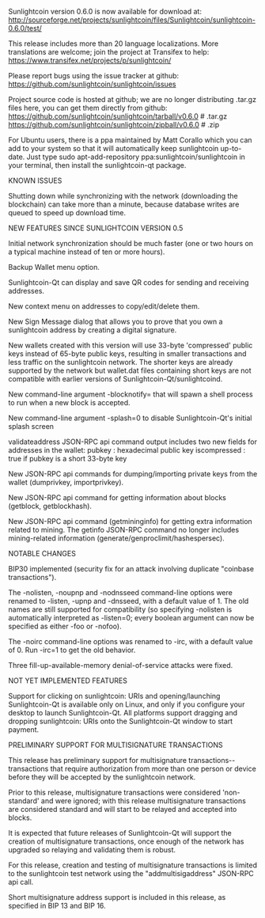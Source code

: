 Sunlightcoin version 0.6.0 is now available for download at:
http://sourceforge.net/projects/sunlightcoin/files/Sunlightcoin/sunlightcoin-0.6.0/test/

This release includes more than 20 language localizations.
More translations are welcome; join the
project at Transifex to help:
https://www.transifex.net/projects/p/sunlightcoin/

Please report bugs using the issue tracker at github:
https://github.com/sunlightcoin/sunlightcoin/issues

Project source code is hosted at github; we are no longer
distributing .tar.gz files here, you can get them
directly from github:
https://github.com/sunlightcoin/sunlightcoin/tarball/v0.6.0  # .tar.gz
https://github.com/sunlightcoin/sunlightcoin/zipball/v0.6.0  # .zip

For Ubuntu users, there is a ppa maintained by Matt Corallo which
you can add to your system so that it will automatically keep
sunlightcoin up-to-date.  Just type
sudo apt-add-repository ppa:sunlightcoin/sunlightcoin
in your terminal, then install the sunlightcoin-qt package.


KNOWN ISSUES

Shutting down while synchronizing with the network
(downloading the blockchain) can take more than a minute,
because database writes are queued to speed up download
time.


NEW FEATURES SINCE SUNLIGHTCOIN VERSION 0.5

Initial network synchronization should be much faster
(one or two hours on a typical machine instead of ten or more
hours).

Backup Wallet menu option.

Sunlightcoin-Qt can display and save QR codes for sending
and receiving addresses.

New context menu on addresses to copy/edit/delete them.

New Sign Message dialog that allows you to prove that you
own a sunlightcoin address by creating a digital
signature.

New wallets created with this version will
use 33-byte 'compressed' public keys instead of
65-byte public keys, resulting in smaller
transactions and less traffic on the sunlightcoin
network. The shorter keys are already supported
by the network but wallet.dat files containing
short keys are not compatible with earlier
versions of Sunlightcoin-Qt/sunlightcoind.

New command-line argument -blocknotify=<command>
that will spawn a shell process to run <command> 
when a new block is accepted.

New command-line argument -splash=0 to disable
Sunlightcoin-Qt's initial splash screen

validateaddress JSON-RPC api command output includes
two new fields for addresses in the wallet:
pubkey : hexadecimal public key
iscompressed : true if pubkey is a short 33-byte key

New JSON-RPC api commands for dumping/importing
private keys from the wallet (dumprivkey, importprivkey).

New JSON-RPC api command for getting information about
blocks (getblock, getblockhash).

New JSON-RPC api command (getmininginfo) for getting
extra information related to mining. The getinfo
JSON-RPC command no longer includes mining-related
information (generate/genproclimit/hashespersec).



NOTABLE CHANGES

BIP30 implemented (security fix for an attack involving
duplicate "coinbase transactions").

The -nolisten, -noupnp and -nodnsseed command-line
options were renamed to -listen, -upnp and -dnsseed,
with a default value of 1. The old names are still
supported for compatibility (so specifying -nolisten
is automatically interpreted as -listen=0; every
boolean argument can now be specified as either
-foo or -nofoo).

The -noirc command-line options was renamed to
-irc, with a default value of 0. Run -irc=1 to
get the old behavior.

Three fill-up-available-memory denial-of-service
attacks were fixed.


NOT YET IMPLEMENTED FEATURES

Support for clicking on sunlightcoin: URIs and
opening/launching Sunlightcoin-Qt is available only on Linux,
and only if you configure your desktop to launch
Sunlightcoin-Qt. All platforms support dragging and dropping
sunlightcoin: URIs onto the Sunlightcoin-Qt window to start
payment.


PRELIMINARY SUPPORT FOR MULTISIGNATURE TRANSACTIONS

This release has preliminary support for multisignature
transactions-- transactions that require authorization
from more than one person or device before they
will be accepted by the sunlightcoin network.

Prior to this release, multisignature transactions
were considered 'non-standard' and were ignored;
with this release multisignature transactions are
considered standard and will start to be relayed
and accepted into blocks.

It is expected that future releases of Sunlightcoin-Qt
will support the creation of multisignature transactions,
once enough of the network has upgraded so relaying
and validating them is robust.

For this release, creation and testing of multisignature
transactions is limited to the sunlightcoin test network using
the "addmultisigaddress" JSON-RPC api call.

Short multisignature address support is included in this
release, as specified in BIP 13 and BIP 16.
